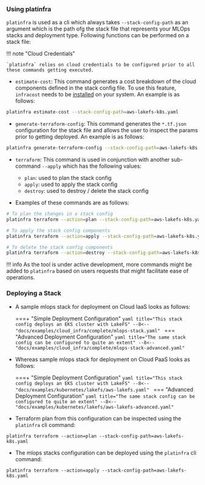 ### Using platinfra

`platinfra` is used as a cli which always takes `--stack-config-path` as an argument which is the path ofg the stack file that represents your MLOps stacks and deployment type. Following functions can be performed on a stack file:

!!! note "Cloud Credentials"

    `platinfra` relies on cloud credentials to be configured prior to all these commands getting executed.

- `estimate-cost`: This command generates a cost breakdown of the cloud components defined in the stack config file. To use this feature, `infracost` needs to be [installed](https://www.infracost.io/docs/#1-install-infracost) on your system. An example is as follows:
```bash
platinfra estimate-cost --stack-config-path=aws-lakefs-k8s.yaml
```
- `generate-terraform-config`: This command generates the `*.tf.json` configuration for the stack file and allows the user to inspect the params prior to getting deployed. An example is as follows:
```bash
platinfra generate-terraform-config --stack-config-path=aws-lakefs-k8s.yaml
```
- `terraform`: This command is used in conjunction with another sub-command `--apply` which has the following values:

    - `plan`: used to plan the stack config
    - `apply`: used to apply the stack config
    - `destroy`: used to destroy / delete the stack config

- Examples of these commands are as follows:
```bash
# To plan the changes in a stack config
platinfra terraform --action=plan --stack-config-path=aws-lakefs-k8s.yaml

# To apply the stack config components
platinfra terraform --action=apply --stack-config-path=aws-lakefs-k8s.yaml

# To delete the stack config components
platinfra terraform --action=destroy --stack-config-path=aws-lakefs-k8s.yaml
```

!!! info
    As the tool is under active development, more commands might be added to `platinfra` based on users requests that might facilitate ease of operations.

### Deploying a Stack

- A sample mlops stack for deployment on Cloud IaaS looks as follows:

    ===+ "Simple Deployment Configuration"
        ```yaml title="This stack config deploys an EKS cluster with LakeFS"
        --8<-- "docs/examples/cloud_infra/complete/mlops-stack.yaml"
        ```
    === "Advanced Deployment Configuration"
        ```yaml title="The same stack config can be configured to quite an extent"
        --8<-- "docs/examples/cloud_infra/complete/mlops-stack-advanced.yaml"
        ```

- Whereas sample mlops stack for deployment on Cloud PaaS looks as follows:

    ===+ "Simple Deployment Configuration"
        ```yaml title="This stack config deploys an EKS cluster with LakeFS"
        --8<-- "docs/examples/kubernetes/lakefs/aws-lakefs.yaml"
        ```
    === "Advanced Deployment Configuration"
        ```yaml title="The same stack config can be configured to quite an extent"
        --8<-- "docs/examples/kubernetes/lakefs/aws-lakefs-advanced.yaml"
        ```

- Terraform plan from this configuration can be inspected using the `platinfra` cli command:
```
platinfra terraform --action=plan --stack-config-path=aws-lakefs-k8s.yaml
```

- The mlops stacks configuration can be deployed using the `platinfra` cli command:
```
platinfra terraform --action=apply --stack-config-path=aws-lakefs-k8s.yaml
```
